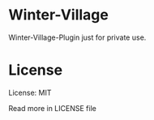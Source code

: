 # Winter-Village
Winter-Village-Plugin just for private use.


# License

License: MIT

Read more in LICENSE file
